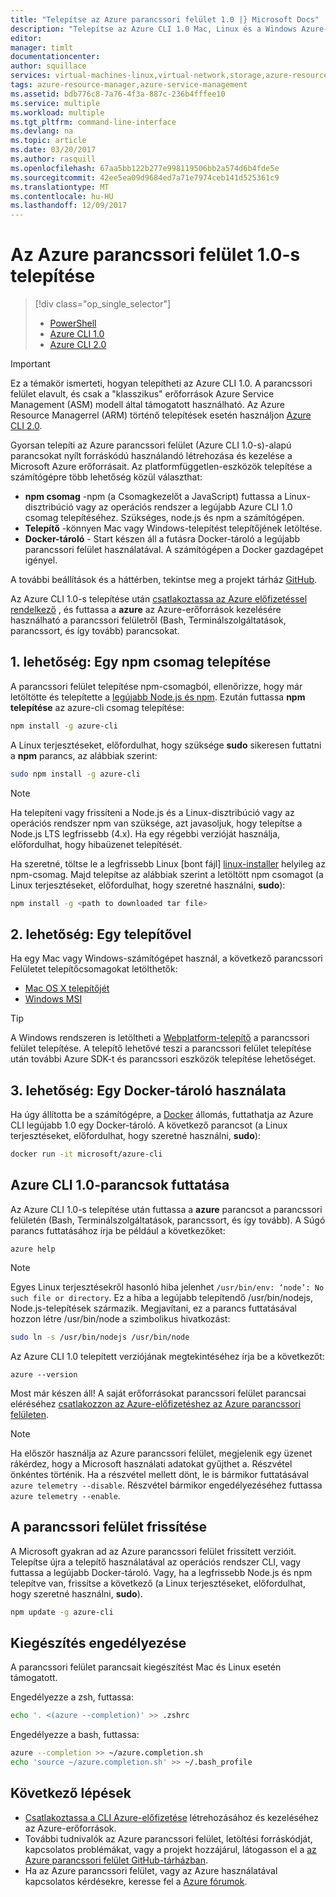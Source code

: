 ```yaml
---
title: "Telepítse az Azure parancssori felület 1.0 |} Microsoft Docs"
description: "Telepítse az Azure CLI 1.0 Mac, Linux és a Windows Azure-szolgáltatások használatának megkezdéséhez"
editor: 
manager: timlt
documentationcenter: 
author: squillace
services: virtual-machines-linux,virtual-network,storage,azure-resource-manager
tags: azure-resource-manager,azure-service-management
ms.assetid: bdb776c8-7a76-4f3a-887c-236b4fffee10
ms.service: multiple
ms.workload: multiple
ms.tgt_pltfrm: command-line-interface
ms.devlang: na
ms.topic: article
ms.date: 03/20/2017
ms.author: rasquill
ms.openlocfilehash: 67aa5bb122b277e998119506bb2a574d6b4fde5e
ms.sourcegitcommit: 42ee5ea09d9684ed7a71e7974ceb141d525361c9
ms.translationtype: MT
ms.contentlocale: hu-HU
ms.lasthandoff: 12/09/2017
---
```

# <a name="install-the-azure-cli-10"></a>Az Azure parancssori felület 1.0-s telepítése
> [!div class="op_single_selector"]
> * [PowerShell](/powershell/azure/overview)
> * [Azure CLI 1.0](cli-install-nodejs.md)
> * [Azure CLI 2.0](/cli/azure/install-azure-cli)

> [!IMPORTANT]
> Ez a témakör ismerteti, hogyan telepítheti az Azure CLI 1.0. A parancssori felület elavult, és csak a "klasszikus" erőforrások Azure Service Management (ASM) modell által támogatott használható.
> Az Azure Resource Managerrel (ARM) történő telepítések esetén használjon [Azure CLI 2.0](/cli/azure/overview).

Gyorsan telepíti az Azure parancssori felület (Azure CLI 1.0-s)-alapú parancsokat nyílt forráskódú használandó létrehozása és kezelése a Microsoft Azure erőforrásait. Az platformfüggetlen-eszközök telepítése a számítógépre több lehetőség közül választhat:

* **npm csomag** -npm (a Csomagkezelőt a JavaScript) futtassa a Linux-disztribúció vagy az operációs rendszer a legújabb Azure CLI 1.0 csomag telepítéséhez. Szükséges, node.js és npm a számítógépen.
* **Telepítő** -könnyen Mac vagy Windows-telepítést telepítőjének letöltése.
* **Docker-tároló** - Start készen áll a futásra Docker-tároló a legújabb parancssori felület használatával. A számítógépen a Docker gazdagépet igényel.

A további beállítások és a háttérben, tekintse meg a projekt tárház [GitHub](https://github.com/azure/azure-xplat-cli).

Az Azure CLI 1.0-s telepítése után [csatlakoztassa az Azure előfizetéssel rendelkező](/cli/azure/authenticate-azure-cli) , és futtassa a **azure** az Azure-erőforrások kezelésére használható a parancssori felületről (Bash, Terminálszolgáltatások, parancssort, és így tovább) parancsokat.

## <a name="option-1-install-an-npm-package"></a>1. lehetőség: Egy npm csomag telepítése
A parancssori felület telepítése npm-csomagból, ellenőrizze, hogy már letöltötte és telepítette a [legújabb Node.js és npm](https://nodejs.org/en/download/package-manager/). Ezután futtassa **npm telepítése** az azure-cli csomag telepítése:

```bash
npm install -g azure-cli
```

A Linux terjesztéseket, előfordulhat, hogy szüksége **sudo** sikeresen futtatni a **npm** parancs, az alábbiak szerint:

```bash
sudo npm install -g azure-cli
```

> [!NOTE]
> Ha telepíteni vagy frissíteni a Node.js és a Linux-disztribúció vagy az operációs rendszer npm van szüksége, azt javasoljuk, hogy telepítse a Node.js LTS legfrissebb (4.x). Ha egy régebbi verzióját használja, előfordulhat, hogy hibaüzenet telepítését.

Ha szeretné, töltse le a legfrissebb Linux [bont fájl] [ linux-installer] helyileg az npm-csomag. Majd telepítse az alábbiak szerint a letöltött npm csomagot (a Linux terjesztéseket, előfordulhat, hogy szeretné használni, **sudo**):

```bash
npm install -g <path to downloaded tar file>
```

## <a name="option-2-use-an-installer"></a>2. lehetőség: Egy telepítővel
Ha egy Mac vagy Windows-számítógépet használ, a következő parancssori Felületet telepítőcsomagokat letölthetők:

* [Mac OS X telepítőjét][mac-installer]
* [Windows MSI][windows-installer]

> [!TIP]
> A Windows rendszeren is letöltheti a [Webplatform-telepítő](https://go.microsoft.com/?linkid=9828653) a parancssori felület telepítése. A telepítő lehetővé teszi a parancssori felület telepítése után további Azure SDK-t és parancssori eszközök telepítése lehetőséget.

## <a name="option-3-use-a-docker-container"></a>3. lehetőség: Egy Docker-tároló használata
Ha úgy állította be a számítógépre, a [Docker](https://docs.docker.com/engine/understanding-docker/) állomás, futtathatja az Azure CLI legújabb 1.0 egy Docker-tároló. A következő parancsot (a Linux terjesztéseket, előfordulhat, hogy szeretné használni, **sudo**):

```bash
docker run -it microsoft/azure-cli
```

## <a name="run-azure-cli-10-commands"></a>Azure CLI 1.0-parancsok futtatása
Az Azure CLI 1.0-s telepítése után futtassa a **azure** parancsot a parancssori felületén (Bash, Terminálszolgáltatások, parancssort, és így tovább). A Súgó parancs futtatásához írja be például a következőket:

```azurecli
azure help
```

> [!NOTE]
> Egyes Linux terjesztésekről hasonló hiba jelenhet `/usr/bin/env: ‘node’: No such file or directory`. Ez a hiba a legújabb telepítendő /usr/bin/nodejs, Node.js-telepítések származik. Megjavítani, ez a parancs futtatásával hozzon létre /usr/bin/node a szimbolikus hivatkozást:

```bash
sudo ln -s /usr/bin/nodejs /usr/bin/node
```

Az Azure CLI 1.0 telepített verziójának megtekintéséhez írja be a következőt:

```azurecli
azure --version
```

Most már készen áll! A saját erőforrásokat parancssori felület parancsai eléréséhez [csatlakozzon az Azure-előfizetéshez az Azure parancssori felületen](/cli/azure/authenticate-azure-cli).

> [!NOTE]
> Ha először használja az Azure parancssori felület, megjelenik egy üzenet rákérdez, hogy a Microsoft használati adatokat gyűjthet a. Részvétel önkéntes történik. Ha a részvétel mellett dönt, le is bármikor futtatásával `azure telemetry --disable`. Részvétel bármikor engedélyezéséhez futtassa `azure telemetry --enable`.

## <a name="update-the-cli"></a>A parancssori felület frissítése
A Microsoft gyakran ad az Azure parancssori felület frissített verzióit. Telepítse újra a telepítő használatával az operációs rendszer CLI, vagy futtassa a legújabb Docker-tároló. Vagy, ha a legfrissebb Node.js és npm telepítve van, frissítse a következő (a Linux terjesztéseket, előfordulhat, hogy szeretné használni, **sudo**).

```bash
npm update -g azure-cli
```

## <a name="enable-tab-completion"></a>Kiegészítés engedélyezése
A parancssori felület parancsait kiegészítést Mac és Linux esetén támogatott.

Engedélyezze a zsh, futtassa:

```bash
echo '. <(azure --completion)' >> .zshrc
```

Engedélyezze a bash, futtassa:

```bash
azure --completion >> ~/azure.completion.sh
echo 'source ~/azure.completion.sh' >> ~/.bash_profile
```


## <a name="next-steps"></a>Következő lépések
* [Csatlakoztassa a CLI Azure-előfizetése](/cli/azure/authenticate-azure-cli) létrehozásához és kezeléséhez az Azure-erőforrások.
* További tudnivalók az Azure parancssori felület, letöltési forráskódját, kapcsolatos problémákat, vagy a projekt hozzájárul, látogasson el a [az Azure parancssori felület GitHub-tárházban](https://github.com/azure/azure-xplat-cli).
* Ha az Azure parancssori felület, vagy az Azure használatával kapcsolatos kérdésekre, keresse fel a [Azure fórumok](https://social.msdn.microsoft.com/Forums/en-US/home?forum=azurescripting).


[mac-installer]: http://aka.ms/mac-azure-cli
[windows-installer]: http://aka.ms/webpi-azure-cli
[linux-installer]: http://aka.ms/linux-azure-cli
[cliasm]: /cli/azure/get-started-with-az-cli2
[cliarm]: ./virtual-machines/azure-cli-arm-commands.md
